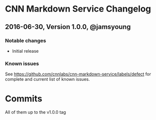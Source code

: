 # CNN Markdown Service Changelog

## 2016-06-30, Version 1.0.0, @jamsyoung

### Notable changes

- Initial release


### Known issues

See https://github.com/cnnlabs/cnn-markdown-service/labels/defect for complete and
current list of known issues.


# Commits

All of them up to the v1.0.0 tag

